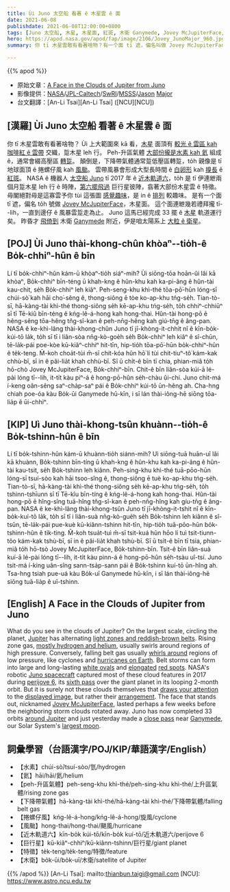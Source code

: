 ```yaml
---
title: Ùi Juno 太空船 看著 ê 木星雲 ê 面
date: 2021-06-08
publishdate: 2021-06-08T12:00:00+0800
tags: [Juno 太空船, 木星, 木星面, 紅斑, 木衛 Ganymede, Jovey McJupiterFace, ]
hero: https://apod.nasa.gov/apod/fap/image/2106/Jovey_JunoMajor_960.jpg
summary: 你 tī 木星雲敢有看著啥物？有一个面 tī 遮，偏名叫做 Jovey McJupiterFace，木星面。

---
```


{{% apod %}}

- 原始文章：[A Face in the Clouds of Jupiter from Juno](https://apod.nasa.gov/apod/ap210608.html)
- 影像提供：[NASA](https://www.nasa.gov/)/[JPL-Caltech](https://www.jpl.nasa.gov/)/[SwRI](https://www.swri.org/)/[MSSS](http://www.msss.com/)/[Jason](http://www.theskyscrapers.org/jason-major) [Major](https://lightsinthedark.com/about-me/)
- 台文翻譯：[An-Li Tsai][An-Li Tsai] ([NCU][NCU])

## [漢羅] Ùi Juno 太空船 看著 ê 木星雲 ê 面

你 tī 木星雲敢有看著啥物？
Ùi 上大範圍來 kā 看，[木星][Jupiter] 面頂有 [較光 ê 雲區 kah 咖啡紅 ê 雲帶][light zones and reddish-brown belts] 交織，踅木星 leh 行。
Peh-升區氣體 [大部份攏是水素 kah 氦][mostly hydrogen and helium] 組成 ê，通常會綴高壓區 [轉踅][whirls around]。
顛倒是，下降帶氣體通常踅低壓區轉踅，to̍h 親像是 tī 地球面頂 ê 捲螺仔風 kah [風颱][hurricanes on Earth]。
雲帶風暴會形成大型長時間 ê [白卵形][white ovals] kah [搝長][elongated] ê [紅斑][red spots]。
NASA ê 機器人 [太空船 Juno][Juno spacecraft] tī 2017 年 ê [近木軌道六][perijove 6]，to̍h 是 tī 伊連紲兩個月踅木星 leh 行 ê 時陣，[第六擺飛過][sixth pass] 巨行星彼陣，翕著大部份木星雲 ê 特徵。
毋閣絕對毋是這寡雲予你 tùi 這張圖 [感覺趣味][draws your attention]，是 in ê [排列][arrangement] 較趣味。
是有一个面 tī 遮，偏名 to̍h 號做 [Jovey McJupiterFace][Jovey McJupiterFace]，木星面。
這个面連紲幾若禮拜攏 tī--lih，一直到邊仔 ê 風暴雲踅走為止。
Juno 這馬已經完成 33 擺 ê [木星][around Jupiter] 軌道運行矣。
昨昏才 [飛倚到][close pass] 木衛 [Ganymede][Ganymede] 附近，伊是咱太陽系上 [大粒 ê 衛星][largest moon]。


## [POJ] Ùi Juno thài-khong-chûn khòaⁿ--tio̍h-ê Bo̍k-chhiⁿ-hûn ê bīn

Lí tī bo̍k-chhiⁿ-hûn kám-ū khòaⁿ-tio̍h siáⁿ-mih?
Ùi siōng-tōa hoān-ûi lâi kā khòaⁿ, Bo̍k-chhiⁿ bīn-téng ū khah-kng ê hûn-khu kah ka-pi-âng ê hûn-tài kau-chit, se̍h Bo̍k-chhiⁿ leh kiâⁿ.
Peh-seng-khu khì-thé tōa-pō͘-hūn lóng-sī chúi-sò͘ kah hāi cho͘-sêng ê, thong-siông ē tòe ko-ap-khu tńg-se̍h.
Tian-tò-sī, hā-kàng-tài khì-thé thong-siông se̍h kē-ap-khu tńg-se̍h, to̍h chhiⁿ-chhiūⁿ sī tī Tē-kiû bīn-téng ê kńg-lê-á-hong kah hong-thai.
Hûn-tài hong-pō ē hêng-sêng tōa-hêng tn̂g-sî-kan ê peh-nn̄g-hêng kah giú-tn̄g ê âng-pan.
NASA ê ke-khì-lâng thài-khong-chûn Juno tī jī-khòng-it-chhit nî ê kīn-bo̍k-kúi-tō la̍k, to̍h sī tī i liân-sòa nn̄g-kò-goe̍h se̍h Bo̍k-chhiⁿ leh kiâⁿ ê sî-chūn, tē-la̍k-pái poe-kòe kū-kiâⁿ-chhiⁿ hit-tīn, hip-tio̍h tōa-pō͘-hūn bo̍k-chhiⁿ-hûn ê te̍k-teng.
M̄-koh choa̍t-tùi m̄-sī chit-kóa hûn hō͘ lí tùi chit-tiuⁿ-tô͘ kám-kak chhù-bī, sī in ê pâi-lia̍t khah chhù-bī.
Sī ū chi̍t-ê bīn tī chia, phian-miâ to̍h hō-chò Jovey McJupiterFace, Bo̍k-chhiⁿ-bīn.
Chit-ê bīn liân-sòa kúi-ā lé-pài lóng tī--lih, it-ti̍t kàu piⁿ-á ê hong-pō-hûn se̍h-chàu ûi-chí.
Juno chit-má í-keng oân-sêng saⁿ-cha̍p-saⁿ pái ê Bo̍k-chhiⁿ kúi-tō ūn-hêng ah.
Cha-hng chiah poe-óa kàu Bo̍k-ūi Ganymede hū-kīn, i sī lán thài-iông-hē siōng tōa-lia̍p ê ūi-chhiⁿ.




## [KIP] Uì Juno thài-khong-tsûn khuànn--tio̍h-ê Bo̍k-tshinn-hûn ê bīn

Lí tī bo̍k-tshinn-hûn kám-ū khuànn-tio̍h siánn-mih?
Uì siōng-tuā huān-uî lâi kā khuànn, Bo̍k-tshinn bīn-tíng ū khah-kng ê hûn-khu kah ka-pi-âng ê hûn-tài kau-tsit, se̍h Bo̍k-tshinn leh kiânn.
Peh-sing-khu khì-thé tuā-pōo-hūn lóng-sī tsuí-sòo kah hāi tsoo-sîng ê, thong-siông ē tuè ko-ap-khu tńg-se̍h.
Tian-tò-sī, hā-kàng-tài khì-thé thong-siông se̍h kē-ap-khu tńg-se̍h, to̍h tshinn-tshīunn sī tī Tē-kîu bīn-tíng ê kńg-lê-á-hong kah hong-thai.
Hûn-tài hong-pō ē hîng-sîng tuā-hîng tn̂g-sî-kan ê peh-nn̄g-hîng kah gíu-tn̄g ê âng-pan.
NASA ê ke-khì-lâng thài-khong-tsûn Juno tī jī-khòng-it-tshit nî ê kīn-bo̍k-kuí-tō la̍k, to̍h sī tī i liân-suà nn̄g-kò-gue̍h se̍h Bo̍k-tshinn leh kiânn ê sî-tsūn, tē-la̍k-pái pue-kuè kū-kiânn-tshinn hit-tīn, hip-tio̍h tuā-pōo-hūn bo̍k-tshinn-hûn ê ti̍k-ting.
M̄-koh tsua̍t-tuì m̄-sī tsit-kuá hûn hōo lí tuì tsit-tiunn-tôo kám-kak tshù-bī, sī in ê pâi-lia̍t khah tshù-bī.
Sī ū tsi̍t-ê bīn tī tsia, phian-miâ to̍h hō-tsò Jovey McJupiterFace, Bo̍k-tshinn-bīn.
Tsit-ê bīn liân-suà kuí-ā lé-pài lóng tī--lih, it-ti̍t kàu pinn-á ê hong-pō-hûn se̍h-tsàu uî-tsí.
Juno tsit-má í-king uân-sîng sann-tsa̍p-sann pái ê Bo̍k-tshinn kuí-tō ūn-hîng ah.
Tsa-hng tsiah pue-uá kàu Bo̍k-uī Ganymede hū-kīn, i sī lán thài-iông-hē siōng tuā-lia̍p ê uī-tshinn.



## [English] A Face in the Clouds of Jupiter from Juno

What do you see in the clouds of Jupiter?
On the largest scale, circling the planet, [Jupiter][Jupiter] has alternating [light zones and reddish-brown belts][light zones and reddish-brown belts].
Rising zone gas, [mostly hydrogen and helium][mostly hydrogen and helium], usually swirls around regions of high pressure.
Conversely, falling belt gas usually [whirls around][whirls around] regions of low pressure, like cyclones and [hurricanes on Earth][hurricanes on Earth].
Belt storms can form into large and long-lasting [white ovals][white ovals] and [elongated][elongated] [red spots][red spots].
NASA's robotic [Juno spacecraft][Juno spacecraft] captured most of these cloud features in 2017 during [perijove 6][perijove 6], its [sixth pass][sixth pass] over the giant planet in its looping 2-month orbit.
But it is surely not these clouds themselves that [draws your attention][draws your attention] to the [displayed image][displayed image], but rather their [arrangement][arrangement].
The face that stands out, nicknamed [Jovey McJupiterFace][Jovey McJupiterFace], lasted perhaps a few weeks before the neighboring storm clouds rotated away.
Juno has now completed 33 orbits [around Jupiter][around Jupiter] and just yesterday made a [close pass][close pass] near [Ganymede][Ganymede], our Solar System's [largest moon][largest moon].



## 詞彙學習（台語漢字/POJ/KIP/華語漢字/English）

- 【水素】chúi-sò͘/tsuí-sòo/氫/hydrogen
- 【氦】hāi/hāi/氦/helium
- 【peh-升區氣體】peh-seng-khu khì-thé/peh-sing-khu khì-thé/上升區氣體/rising zone gas
- 【下降帶氣體】hā-kàng-tài khì-thé/hā-kàng-tài khì-thé/下降帶氣體/falling belt gas
- 【捲螺仔風】kńg-lê-á-hong/kńg-lê-á-hong/旋風/cyclone
- 【風颱】hong-thai/hong-thai/颶風/hurricane
- 【近木軌道六】kīn-bo̍k kúi-tō/kīn-bo̍k kuí-tō/近木軌道六/perijove 6
- 【巨行星】kū-kiâⁿ-chhiⁿ/kū-kiânn-tshinn/巨行星/giant planet
- 【特徵】te̍k-teng/te̍k-teng/特徵/feature
- 【木衛】bo̍k-ūi/bo̍k-uī/木衛/satellite of Jupiter



{{% /apod %}}
[An-Li Tsai]: mailto:thianbun.taigi@gmail.com
[NCU]: https://www.astro.ncu.edu.tw


[Jupiter]:https://solarsystem.nasa.gov/planets/jupiter/overview/
[light zones and reddish-brown belts]:https://en.wikipedia.org/wiki/Atmosphere_of_Jupiter#Specific_bands
[mostly hydrogen and helium]:https://en.wikipedia.org/wiki/Atmosphere_of_Jupiter#Chemical_composition
[whirls around]:https://apod.nasa.gov/apod/ap001123.html
[hurricanes on Earth]:https://apod.nasa.gov/apod/ap161009.html
[white ovals]:https://en.wikipedia.org/wiki/Atmosphere_of_Jupiter#White_ovals
[elongated]:http://www.sci-news.com/space/juno-brown-barge-cloud-jupiter-06424.html
[red spots]:https://apod.nasa.gov/apod/ap180425.html
[Juno spacecraft]:https://www.missionjuno.swri.edu/spacecraft/
[perijove 6]:https://youtu.be/3kQbTBt418o
[sixth pass]:https://apod.nasa.gov/apod/ap170603.html
[draws your attention]:https://image.shutterstock.com/image-photo/wide-eyed-double-dapple-dachshund-260nw-1057810916.jpg
[displayed image]:https://www.missionjuno.swri.edu/junocam/processing?id=1491
[arrangement]:https://youtu.be/bcrEqIpi6sg
[Jovey McJupiterFace]:https://www.nasa.gov/image-feature/jpl/pia21394/the-face-of-jupiter
[around Jupiter]:https://apod.nasa.gov/apod/ap190205.html
[close pass]:https://www.missionjuno.swri.edu/news/nasas-juno-to-get-a-close-look-at-jupiters-moon-ganymede
[Ganymede]:https://solarsystem.nasa.gov/moons/jupiter-moons/ganymede/in-depth/
[largest moon]:https://www.worldatlas.com/articles/biggest-moons-in-our-solar-system.html
